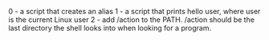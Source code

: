 
0 - a script that creates an alias
1 - a script that prints hello user, where user is the current Linux user
2 - add /action to the PATH. /action should be the last directory the shell looks into when looking for a program.
